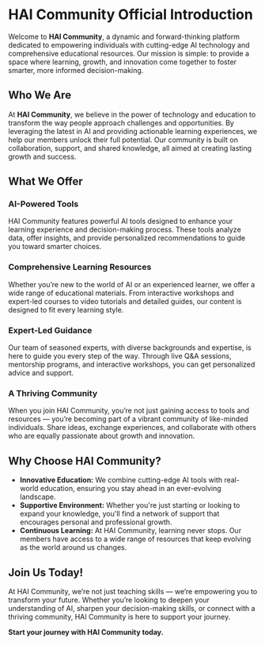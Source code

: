 # HAI Community Official Introduction

Welcome to **HAI Community**, a dynamic and forward-thinking platform dedicated to empowering individuals with cutting-edge AI technology and comprehensive educational resources. Our mission is simple: to provide a space where learning, growth, and innovation come together to foster smarter, more informed decision-making.

## Who We Are

At **HAI Community**, we believe in the power of technology and education to transform the way people approach challenges and opportunities. By leveraging the latest in AI and providing actionable learning experiences, we help our members unlock their full potential. Our community is built on collaboration, support, and shared knowledge, all aimed at creating lasting growth and success.

## What We Offer

### **AI-Powered Tools**
HAI Community features powerful AI tools designed to enhance your learning experience and decision-making process. These tools analyze data, offer insights, and provide personalized recommendations to guide you toward smarter choices.

### **Comprehensive Learning Resources**
Whether you’re new to the world of AI or an experienced learner, we offer a wide range of educational materials. From interactive workshops and expert-led courses to video tutorials and detailed guides, our content is designed to fit every learning style.

### **Expert-Led Guidance**
Our team of seasoned experts, with diverse backgrounds and expertise, is here to guide you every step of the way. Through live Q&A sessions, mentorship programs, and interactive workshops, you can get personalized advice and support.

### **A Thriving Community**
When you join HAI Community, you’re not just gaining access to tools and resources — you’re becoming part of a vibrant community of like-minded individuals. Share ideas, exchange experiences, and collaborate with others who are equally passionate about growth and innovation.

## Why Choose HAI Community?

- **Innovative Education:** We combine cutting-edge AI tools with real-world education, ensuring you stay ahead in an ever-evolving landscape.
- **Supportive Environment:** Whether you're just starting or looking to expand your knowledge, you'll find a network of support that encourages personal and professional growth.
- **Continuous Learning:** At HAI Community, learning never stops. Our members have access to a wide range of resources that keep evolving as the world around us changes.

## Join Us Today!

At HAI Community, we’re not just teaching skills — we’re empowering you to transform your future. Whether you’re looking to deepen your understanding of AI, sharpen your decision-making skills, or connect with a thriving community, HAI Community is here to support your journey.

**Start your journey with HAI Community today.**
